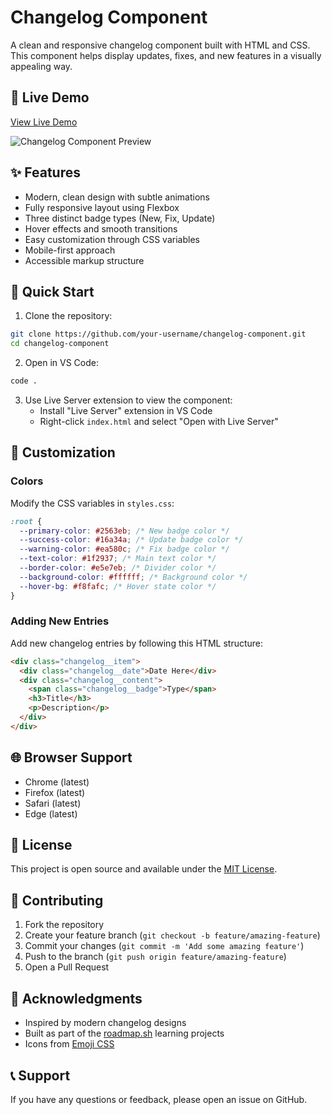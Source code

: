 # Changelog Component

A clean and responsive changelog component built with HTML and CSS. This component helps display updates, fixes, and new features in a visually appealing way.

## 🔴 Live Demo

[View Live Demo](https://your-username.github.io/changelog-component)

![Changelog Component Preview](screenshot.png)

## ✨ Features

- Modern, clean design with subtle animations
- Fully responsive layout using Flexbox
- Three distinct badge types (New, Fix, Update)
- Hover effects and smooth transitions
- Easy customization through CSS variables
- Mobile-first approach
- Accessible markup structure

## 🚀 Quick Start

1. Clone the repository:

```bash
git clone https://github.com/your-username/changelog-component.git
cd changelog-component
```

2. Open in VS Code:

```bash
code .
```

3. Use Live Server extension to view the component:
   - Install "Live Server" extension in VS Code
   - Right-click `index.html` and select "Open with Live Server"

## 🎨 Customization

### Colors

Modify the CSS variables in `styles.css`:

```css
:root {
  --primary-color: #2563eb; /* New badge color */
  --success-color: #16a34a; /* Update badge color */
  --warning-color: #ea580c; /* Fix badge color */
  --text-color: #1f2937; /* Main text color */
  --border-color: #e5e7eb; /* Divider color */
  --background-color: #ffffff; /* Background color */
  --hover-bg: #f8fafc; /* Hover state color */
}
```

### Adding New Entries

Add new changelog entries by following this HTML structure:

```html
<div class="changelog__item">
  <div class="changelog__date">Date Here</div>
  <div class="changelog__content">
    <span class="changelog__badge">Type</span>
    <h3>Title</h3>
    <p>Description</p>
  </div>
</div>
```

## 🌐 Browser Support

- Chrome (latest)
- Firefox (latest)
- Safari (latest)
- Edge (latest)

## 📝 License

This project is open source and available under the [MIT License](LICENSE).

## 🤝 Contributing

1. Fork the repository
2. Create your feature branch (`git checkout -b feature/amazing-feature`)
3. Commit your changes (`git commit -m 'Add some amazing feature'`)
4. Push to the branch (`git push origin feature/amazing-feature`)
5. Open a Pull Request

## 🙏 Acknowledgments

- Inspired by modern changelog designs
- Built as part of the [roadmap.sh](https://roadmap.sh) learning projects
- Icons from [Emoji CSS](https://emoji-css.afeld.me/)

## 📞 Support

If you have any questions or feedback, please open an issue on GitHub.
